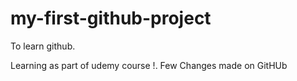 # my-first-github-project
To learn github.

Learning as part of udemy course !. Few Changes made on GitHUb
